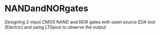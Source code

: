 # NANDandNORgates
Designing 2-input CMOS NAND and NOR gates with open source EDA tool (Electric) and using LTSpice to observe the output
